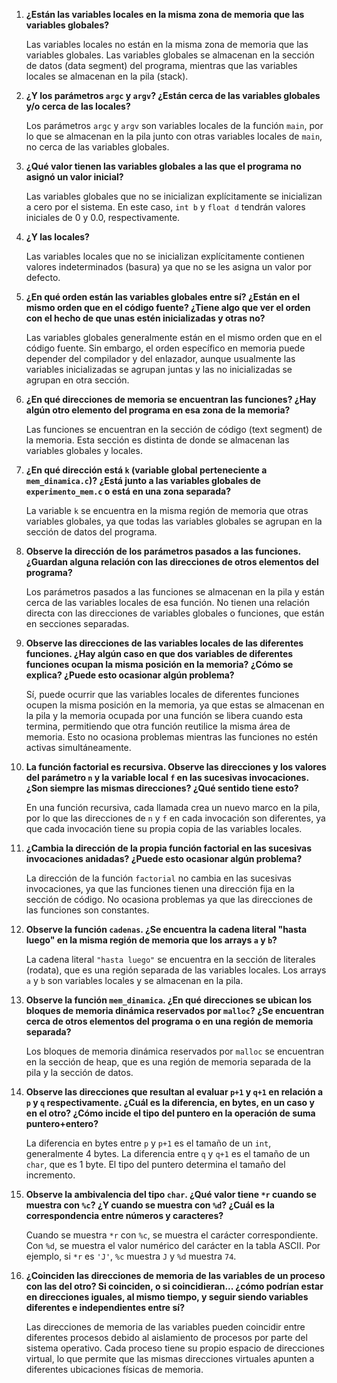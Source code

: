 

1. **¿Están las variables locales en la misma zona de memoria que las variables globales?**

   Las variables locales no están en la misma zona de memoria que las variables globales. Las variables globales se almacenan en la sección de datos (data segment) del programa, mientras que las variables locales se almacenan en la pila (stack).

2. **¿Y los parámetros `argc` y `argv`? ¿Están cerca de las variables globales y/o cerca de las locales?**

   Los parámetros `argc` y `argv` son variables locales de la función `main`, por lo que se almacenan en la pila junto con otras variables locales de `main`, no cerca de las variables globales.

3. **¿Qué valor tienen las variables globales a las que el programa no asignó un valor inicial?**

   Las variables globales que no se inicializan explícitamente se inicializan a cero por el sistema. En este caso, `int b` y `float d` tendrán valores iniciales de 0 y 0.0, respectivamente.

4. **¿Y las locales?**

   Las variables locales que no se inicializan explícitamente contienen valores indeterminados (basura) ya que no se les asigna un valor por defecto.

5. **¿En qué orden están las variables globales entre sí? ¿Están en el mismo orden que en el código fuente? ¿Tiene algo que ver el orden con el hecho de que unas estén inicializadas y otras no?**

   Las variables globales generalmente están en el mismo orden que en el código fuente. Sin embargo, el orden específico en memoria puede depender del compilador y del enlazador, aunque usualmente las variables inicializadas se agrupan juntas y las no inicializadas se agrupan en otra sección.

6. **¿En qué direcciones de memoria se encuentran las funciones? ¿Hay algún otro elemento del programa en esa zona de la memoria?**

   Las funciones se encuentran en la sección de código (text segment) de la memoria. Esta sección es distinta de donde se almacenan las variables globales y locales.

7. **¿En qué dirección está `k` (variable global perteneciente a `mem_dinamica.c`)? ¿Está junto a las variables globales de `experimento_mem.c` o está en una zona separada?**

   La variable `k` se encuentra en la misma región de memoria que otras variables globales, ya que todas las variables globales se agrupan en la sección de datos del programa.

8. **Observe la dirección de los parámetros pasados a las funciones. ¿Guardan alguna relación con las direcciones de otros elementos del programa?**

   Los parámetros pasados a las funciones se almacenan en la pila y están cerca de las variables locales de esa función. No tienen una relación directa con las direcciones de variables globales o funciones, que están en secciones separadas.

9. **Observe las direcciones de las variables locales de las diferentes funciones. ¿Hay algún caso en que dos variables de diferentes funciones ocupan la misma posición en la memoria? ¿Cómo se explica? ¿Puede esto ocasionar algún problema?**

   Sí, puede ocurrir que las variables locales de diferentes funciones ocupen la misma posición en la memoria, ya que estas se almacenan en la pila y la memoria ocupada por una función se libera cuando esta termina, permitiendo que otra función reutilice la misma área de memoria. Esto no ocasiona problemas mientras las funciones no estén activas simultáneamente.

10. **La función factorial es recursiva. Observe las direcciones y los valores del parámetro `n` y la variable local `f` en las sucesivas invocaciones. ¿Son siempre las mismas direcciones? ¿Qué sentido tiene esto?**

    En una función recursiva, cada llamada crea un nuevo marco en la pila, por lo que las direcciones de `n` y `f` en cada invocación son diferentes, ya que cada invocación tiene su propia copia de las variables locales.

11. **¿Cambia la dirección de la propia función factorial en las sucesivas invocaciones anidadas? ¿Puede esto ocasionar algún problema?**

    La dirección de la función `factorial` no cambia en las sucesivas invocaciones, ya que las funciones tienen una dirección fija en la sección de código. No ocasiona problemas ya que las direcciones de las funciones son constantes.

12. **Observe la función `cadenas`. ¿Se encuentra la cadena literal "hasta luego" en la misma región de memoria que los arrays `a` y `b`?**

    La cadena literal `"hasta luego"` se encuentra en la sección de literales (rodata), que es una región separada de las variables locales. Los arrays `a` y `b` son variables locales y se almacenan en la pila.

13. **Observe la función `mem_dinamica`. ¿En qué direcciones se ubican los bloques de memoria dinámica reservados por `malloc`? ¿Se encuentran cerca de otros elementos del programa o en una región de memoria separada?**

    Los bloques de memoria dinámica reservados por `malloc` se encuentran en la sección de heap, que es una región de memoria separada de la pila y la sección de datos.

14. **Observe las direcciones que resultan al evaluar `p+1` y `q+1` en relación a `p` y `q` respectivamente. ¿Cuál es la diferencia, en bytes, en un caso y en el otro? ¿Cómo incide el tipo del puntero en la operación de suma puntero+entero?**

    La diferencia en bytes entre `p` y `p+1` es el tamaño de un `int`, generalmente 4 bytes. La diferencia entre `q` y `q+1` es el tamaño de un `char`, que es 1 byte. El tipo del puntero determina el tamaño del incremento.

15. **Observe la ambivalencia del tipo `char`. ¿Qué valor tiene `*r` cuando se muestra con `%c`? ¿Y cuando se muestra con `%d`? ¿Cuál es la correspondencia entre números y caracteres?**

    Cuando se muestra `*r` con `%c`, se muestra el carácter correspondiente. Con `%d`, se muestra el valor numérico del carácter en la tabla ASCII. Por ejemplo, si `*r` es `'J'`, `%c` muestra `J` y `%d` muestra `74`.

16. **¿Coinciden las direcciones de memoria de las variables de un proceso con las del otro? Si coinciden, o si coincidieran... ¿cómo podrían estar en direcciones iguales, al mismo tiempo, y seguir siendo variables diferentes e independientes entre sí?**

    Las direcciones de memoria de las variables pueden coincidir entre diferentes procesos debido al aislamiento de procesos por parte del sistema operativo. Cada proceso tiene su propio espacio de direcciones virtual, lo que permite que las mismas direcciones virtuales apunten a diferentes ubicaciones físicas de memoria.

